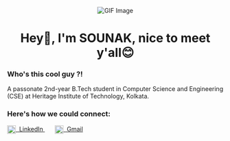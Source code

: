 <p align="center">
  <img src="https://repository-images.githubusercontent.com/588181932/e36ec678-7984-4cdd-8e4c-a3932772ff8e" alt="GIF Image" />
</p>

<h1 align="center">Hey👋, I'm SOUNAK, nice to meet y'all😊</h1>

### Who's this cool guy ?!
A passonate 2nd-year B.Tech student in Computer Science and Engineering (CSE) at Heritage Institute of Technology, Kolkata.

<h3 align="left">Here's how we could connect:</h3>
<p align="left">
  <a href="https://www.linkedin.com/in/sounaknandi/" target="_blank">
    <img align="top" src="https://upload.wikimedia.org/wikipedia/commons/c/ca/LinkedIn_logo_initials.png" alt="LinkedIn" height="20" width="20" style="vertical-align: middle;" />
    <span style="text-decoration:none;">&nbsp;LinkedIn</span>
  </a>
&nbsp;&nbsp;&nbsp;&nbsp;&nbsp;
  <a href="mailto:n.sounak9832@gmail.com" target="_blank">
    <img align="top" src="https://static.vecteezy.com/system/resources/previews/022/484/516/non_2x/google-mail-gmail-icon-logo-symbol-free-png.png" alt="Gmail" height="20" width="20" style="vertical-align: middle;" />
    <span style="text-decoration:none;">&nbsp;Gmail</span>
  </a>
</p>

